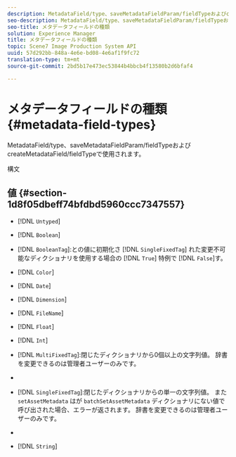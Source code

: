 ```yaml
---
description: MetadataField/type、saveMetadataFieldParam/fieldTypeおよびcreateMetadataField/fieldTypeで使用されます。
seo-description: MetadataField/type、saveMetadataFieldParam/fieldTypeおよびcreateMetadataField/fieldTypeで使用されます。
seo-title: メタデータフィールドの種類
solution: Experience Manager
title: メタデータフィールドの種類
topic: Scene7 Image Production System API
uuid: 57d292bb-848a-4e6e-bd08-4e6af1f9fc72
translation-type: tm+mt
source-git-commit: 2bd5b17e473ec53844b4bbcb4f13580b2d6bfaf4

---
```



# メタデータフィールドの種類{#metadata-field-types}

MetadataField/type、saveMetadataFieldParam/fieldTypeおよびcreateMetadataField/fieldTypeで使用されます。

構文

## 値 {#section-1d8f05dbeff74bfdbd5960ccc7347557}

* [!DNL `Untyped`]
* [!DNL `Boolean`]
* [!DNL `BooleanTag`]:との値に初期化さ [!DNL `SingleFixedTag`] れた変更不可能なディクショナリを使用する場合の [!DNL `True`] 特例で [!DNL `False`]す。

* [!DNL `Color`]
* [!DNL `Date`]
* [!DNL `Dimension`]
* [!DNL `FileName`]
* [!DNL `Float`]
* [!DNL `Int`]
* [!DNL `MultiFixedTag`]:閉じたディクショナリから0個以上の文字列値。 辞書を変更できるのは管理者ユーザーのみです。
* [!DNL `MultiTag`]:0個以上の文字列値。
* [!DNL `SingleFixedTag`]:閉じたディクショナリからの単一の文字列値。 また `setAssetMetadata` はが `batchSetAssetMetadata` ディクショナリにない値で呼び出された場合、エラーが返されます。 辞書を変更できるのは管理者ユーザーのみです。

* [!DNL `SingleTag`]:任意の1つの文字列値。
* [!DNL `String`]

